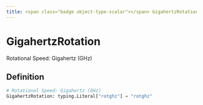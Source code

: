 ```yaml
---
title: <span class="badge object-type-scalar"></span> GigahertzRotation
---
```

# <span class="badge object-type-scalar"></span> GigahertzRotation

Rotational Speed: Gigahertz (GHz)

## Definition

```python
# Rotational Speed: Gigahertz (GHz)
GigahertzRotation: typing.Literal["rotghz"] = "rotghz"
```
